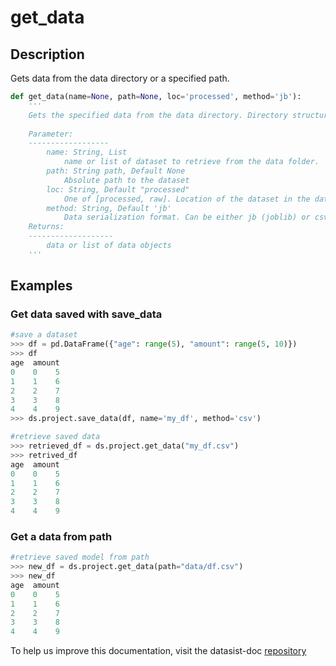 # get\_data

## Description

Gets data from the data directory or a specified path. 

```python
def get_data(name=None, path=None, loc='processed', method='jb'):
    '''
    Gets the specified data from the data directory. Directory structure must have been created using the datasist start_project function.
    
    Parameter:
    ------------------
        name: String, List
            name or list of dataset to retrieve from the data folder. 
        path: String path, Default None
            Absolute path to the dataset
        loc: String, Default "processed"
            One of [processed, raw]. Location of the dataset in the data folder. Defaults to the 'processed'.
        method: String, Default 'jb'
            Data serialization format. Can be either jb (joblib) or csv.
    Returns:
    -------------------
        data or list of data objects
    '''
```

## Examples

### Get data saved with save\_data

```python
#save a dataset
>>> df = pd.DataFrame({"age": range(5), "amount": range(5, 10)})
>>> df
age  amount
0    0    5
1    1    6
2    2    7
3    3    8
4    4    9
>>> ds.project.save_data(df, name='my_df', method='csv')

#retrieve saved data
>>> retrieved_df = ds.project.get_data("my_df.csv")
>>> retrived_df
age  amount
0    0    5
1    1    6
2    2    7
3    3    8
4    4    9

```

### Get a data from path

```python
#retrieve saved model from path
>>> new_df = ds.project.get_data(path="data/df.csv")
>>> new_df
age  amount
0    0    5
1    1    6
2    2    7
3    3    8
4    4    9
```

To help us improve this documentation, visit the datasist-doc [repository](https://github.com/risenW/datasist-doc) 

